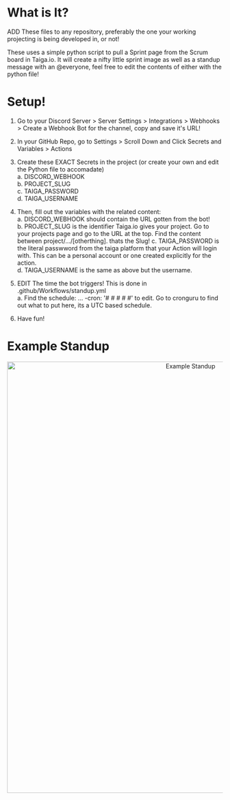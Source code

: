 <h1>What is It?</h1>
ADD These files to any repository, preferably the one your working projecting is being developed in, or not!

These uses a simple python script to pull a Sprint page from the Scrum board in Taiga.io. It will create a nifty little sprint 
image as well as a standup message with an @everyone, feel free to edit the contents of either with the python file!

<h1>Setup!</h1>

1. Go to your Discord Server > Server Settings > Integrations > Webhooks > Create a Webhook Bot for the channel, copy and save it's URL!  
2. In your GitHub Repo, go to Settings > Scroll Down and Click Secrets and Variables > Actions  
3. Create these EXACT Secrets in the project (or create your own and edit the Python file to accomadate)  
   a. DISCORD_WEBHOOK  
   b. PROJECT_SLUG  
   c. TAIGA_PASSWORD  
   d. TAIGA_USERNAME  
4. Then, fill out the variables with the related content:  
   a. DISCORD_WEBHOOK should contain the URL gotten from the bot!  
   b. PROJECT_SLUG is the identifier Taiga.io gives your project. Go to your projects page and go to the URL at the top. Find the content between project/.../[otherthing]. thats the Slug! 
   c. TAIGA_PASSWORD is the literal passwword from the taiga platform that your Action will login with. This can be a personal account or one created explicitly for the action.  
   d. TAIGA_USERNAME is the same as above but the username. 
5. EDIT The time the bot triggers! This is done in .github/Workflows/standup.yml  
   a. Find the schedule: ... -cron: '# # # # #' to edit. Go to cronguru to find out what to put here, its a UTC based schedule.  

6. Have fun!  


<h1>Example Standup</h1>
<p align="center">
  <img width="841" height="1006" alt="Example Standup" src="https://github.com/user-attachments/assets/d1d027ba-d380-4e18-993c-73600280d486" />
</p>
